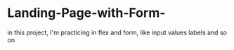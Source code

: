 # Landing-Page-with-Form-
in this project, I'm practicing in flex and form, like input values labels and so on
